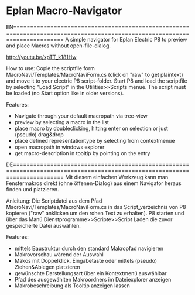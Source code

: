 Eplan Macro-Navigator
=======================

EN===========================================================================================================================
A simple navigator for Eplan Electric P8 to preview and place Macros without open-file-dialog.

http://youtu.be/xpTT_k181Hw

How to use:
Copie the scriptfile form MacroNavi/Templates/MacroNaviForm.cs (click on "raw" to get plaintext) and move it to your electric P8 script-folder.
Start P8 and load the scriptfile by selecting "Load Script" in the Utilities>>Scripts menue. The script must be loaded (no Start option like in older versions).

Features:
  - Navigate through your default macropath via tree-view
  - preview by selecting a macro in the list
  - place macro by doubleclicking, hitting enter on selection or just (pseudo) drag&drop 
  - place defined representationtype by selecting from contextmenue
  - open macropath in windows explorer
  - get macro-description in tooltip by pointing on the entry
 
DE===========================================================================================================================
Mit diesem einfachen Werkzeug kann man Fenstermakros direkt (ohne öffenen-Dialog) aus einem Navigator heraus finden und platzieren. 

Anleitung:
Die Scriptdatei aus dem Pfad MacroNavi/Templates/MacroNaviForm.cs in das Script_verzeichnis von P8 kopieren ("raw" anklicken um den rohen Text zu erhalten). P8 starten und über das Manü Dienstprogramme>>Scripte>>Script Laden die zuvor gespeicherte Datei auswählen.

Features:
  - mittels Baustruktur durch den standard Makropfad navigieren
  - Makrovorschau wärend der Auswahl
  - Makos mit Doppelklick, Eingabetaste oder mittels (pseudo) Ziehen&Ablegen platzieren
  - gewünschte Darstellungsart über ein Kontextmenü auswählbar
  - Pfad des ausgewählten Makroordners im Dateiexplorer anzeigen
  - Makrobeschreibung als Tooltip anzeigen lassen

